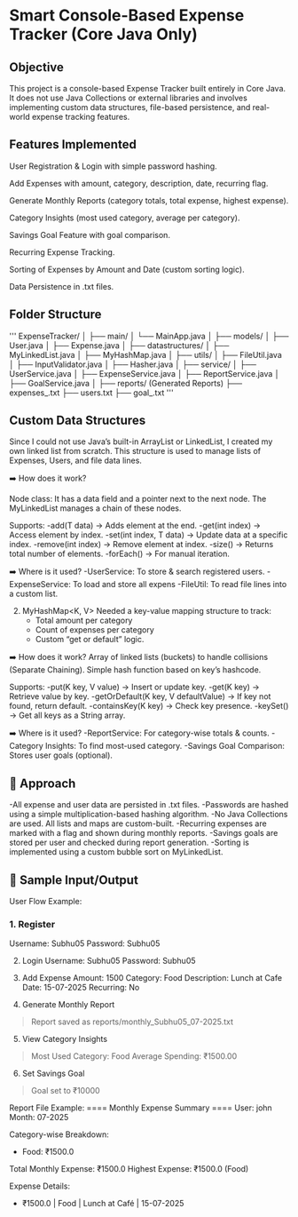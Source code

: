 # Smart Console-Based Expense Tracker (Core Java Only)

## Objective
This project is a console-based Expense Tracker built entirely in Core Java. It does not use Java Collections or external libraries and involves implementing custom data structures, file-based persistence, and real-world expense tracking features.

## Features Implemented
User Registration & Login with simple password hashing.

Add Expenses with amount, category, description, date, recurring flag.

Generate Monthly Reports (category totals, total expense, highest expense).

Category Insights (most used category, average per category).

Savings Goal Feature with goal comparison.

Recurring Expense Tracking.

Sorting of Expenses by Amount and Date (custom sorting logic).

Data Persistence in .txt files.

## Folder Structure
'''
ExpenseTracker/
│
├── main/
│   └── MainApp.java
│
├── models/
│   ├── User.java
│   ├── Expense.java
│
├── datastructures/
│   ├── MyLinkedList.java
│   ├── MyHashMap.java
│
├── utils/
│   ├── FileUtil.java
│   ├── InputValidator.java
│   ├── Hasher.java
│
├── service/
│   ├── UserService.java
│   ├── ExpenseService.java
│   ├── ReportService.java
│   ├── GoalService.java
│
├── reports/  (Generated Reports)
├── expenses_<username>.txt
├── users.txt
├── goal_<username>.txt
'''

## Custom Data Structures

Since I could not use Java’s built-in ArrayList or LinkedList, I created my own linked list from scratch. This structure is used to manage lists of Expenses, Users, and file data lines.

➡️ How does it work?

Node class: It has a data field and a pointer next to the next node.
The MyLinkedList<T> manages a chain of these nodes.

Supports:
-add(T data) → Adds element at the end.
-get(int index) → Access element by index.
-set(int index, T data) → Update data at a specific index.
-remove(int index) → Remove element at index.
-size() → Returns total number of elements.
-forEach() → For manual iteration.

➡️ Where is it used?
-UserService: To store & search registered users.
-ExpenseService: To load and store all expens
-FileUtil: To read file lines into a custom list.


2. MyHashMap<K, V>
   Needed a key-value mapping structure to track:
   - Total amount per category
   - Count of expenses per category
   - Custom “get or default” logic.

➡️ How does it work?
Array of linked lists (buckets) to handle collisions (Separate Chaining). Simple hash function based on key’s hashcode.

Supports:
-put(K key, V value) → Insert or update key.
-get(K key) → Retrieve value by key.
-getOrDefault(K key, V defaultValue) → If key not found, return default.
-containsKey(K key) → Check key presence.
-keySet() → Get all keys as a String array.

➡️ Where is it used?
-ReportService: For category-wise totals & counts.
-Category Insights: To find most-used category.
-Savings Goal Comparison: Stores user goals (optional).



## 🧠 Approach
-All expense and user data are persisted in .txt files.
-Passwords are hashed using a simple multiplication-based hashing algorithm.
-No Java Collections are used. All lists and maps are custom-built.
-Recurring expenses are marked with a flag and shown during monthly reports.
-Savings goals are stored per user and checked during report generation.
-Sorting is implemented using a custom bubble sort on MyLinkedList.

## 📝 Sample Input/Output
User Flow Example:

### 1. Register
Username: Subhu05
Password: Subhu05

2. Login
Username: Subhu05
Password: Subhu05

3. Add Expense
Amount: 1500
Category: Food
Description: Lunch at Cafe
Date: 15-07-2025
Recurring: No

4. Generate Monthly Report
> Report saved as reports/monthly_Subhu05_07-2025.txt

5. View Category Insights
> Most Used Category: Food
> Average Spending: ₹1500.00

6. Set Savings Goal
> Goal set to ₹10000

Report File Example:
==== Monthly Expense Summary ====
User: john
Month: 07-2025

Category-wise Breakdown:
- Food: ₹1500.0

Total Monthly Expense: ₹1500.0
Highest Expense: ₹1500.0 (Food)

Expense Details:
- ₹1500.0 | Food | Lunch at Café | 15-07-2025
